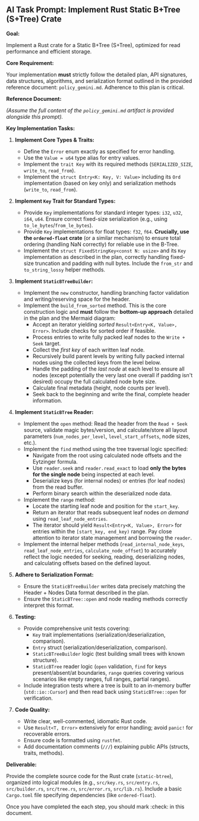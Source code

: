 ## AI Task Prompt: Implement Rust Static B+Tree (S+Tree) Crate

**Goal:**

Implement a Rust crate for a Static B+Tree (S+Tree), optimized for read performance and efficient storage.

**Core Requirement:**

Your implementation **must** strictly follow the detailed plan, API signatures, data structures, algorithms, and serialization format outlined in the provided reference document: `policy_gemini.md`. Adherence to this plan is critical.

**Reference Document:**

*(Assume the full content of the `policy_gemini.md` artifact is provided alongside this prompt).*

**Key Implementation Tasks:**

1. **Implement Core Types & Traits:**
    * Define the `Error` enum exactly as specified for error handling.
    * Use the `Value = u64` type alias for entry values.
    * Implement the `trait Key` with its required methods (`SERIALIZED_SIZE`, `write_to`, `read_from`).
    * Implement the `struct Entry<K: Key, V: Value>` including its `Ord` implementation (based on key only) and serialization methods (`write_to`, `read_from`).

2. **Implement `Key` Trait for Standard Types:**
    * Provide `Key` implementations for standard integer types: `i32`, `u32`, `i64`, `u64`. Ensure correct fixed-size serialization (e.g., using `to_le_bytes`/`from_le_bytes`).
    * Provide `Key` implementations for float types: `f32`, `f64`. **Crucially, use the `ordered-float` crate** (or a similar mechanism) to ensure total ordering (handling NaN correctly) for reliable use in the B-Tree.
    * Implement the `struct FixedStringKey<const N: usize>` and its `Key` implementation as described in the plan, correctly handling fixed-size truncation and padding with null bytes. Include the `from_str` and `to_string_lossy` helper methods.

3. **Implement `StaticBTreeBuilder`:**
    * Implement the `new` constructor, handling branching factor validation and writing/reserving space for the header.
    * Implement the `build_from_sorted` method. This is the core construction logic and **must** follow the **bottom-up approach** detailed in the plan and the Mermaid diagram:
        * Accept an iterator yielding *sorted* `Result<Entry<K, Value>, Error>`. Include checks for sorted order if feasible.
        * Process entries to write fully packed leaf nodes to the `Write + Seek` target.
        * Collect the *first key* of each written leaf node.
        * Recursively build parent levels by writing fully packed internal nodes using the collected keys from the level below.
        * Handle the padding of the *last node* at each level to ensure all nodes (except potentially the very last one overall if padding isn't desired) occupy the full calculated node byte size.
        * Calculate final metadata (height, node counts per level).
        * Seek back to the beginning and write the final, complete header information.

4. **Implement `StaticBTree` Reader:**
    * Implement the `open` method: Read the header from the `Read + Seek` source, validate magic bytes/version, and calculate/store all layout parameters (`num_nodes_per_level`, `level_start_offsets`, node sizes, etc.).
    * Implement the `find` method using the tree traversal logic specified:
        * Navigate from the root using calculated node offsets and the Eytzinger formula.
        * Use `reader.seek` and `reader.read_exact` to load **only the bytes for the single node** being inspected at each level.
        * Deserialize keys (for internal nodes) or entries (for leaf nodes) from the read buffer.
        * Perform binary search within the deserialized node data.
    * Implement the `range` method:
        * Locate the starting leaf node and position for the `start_key`.
        * Return an iterator that reads subsequent leaf nodes *on demand* using `read_leaf_node_entries`.
        * The iterator should yield `Result<Entry<K, Value>, Error>` for entries within the `[start_key, end_key)` range. Pay close attention to iterator state management and borrowing the `reader`.
    * Implement the internal helper methods (`read_internal_node_keys`, `read_leaf_node_entries`, `calculate_node_offset`) to accurately reflect the logic needed for seeking, reading, deserializing nodes, and calculating offsets based on the defined layout.

5. **Adhere to Serialization Format:**
    * Ensure the `StaticBTreeBuilder` writes data precisely matching the Header + Nodes Data format described in the plan.
    * Ensure the `StaticBTree::open` and node reading methods correctly interpret this format.

6. **Testing:**
    * Provide comprehensive unit tests covering:
        * `Key` trait implementations (serialization/deserialization, comparison).
        * `Entry` struct (serialization/deserialization, comparison).
        * `StaticBTreeBuilder` logic (test building small trees with known structure).
        * `StaticBTree` reader logic (`open` validation, `find` for keys present/absent/at boundaries, `range` queries covering various scenarios like empty ranges, full ranges, partial ranges).
    * Include integration tests where a tree is built to an in-memory buffer (`std::io::Cursor`) and then read back using `StaticBTree::open` for verification.

7. **Code Quality:**
    * Write clear, well-commented, idiomatic Rust code.
    * Use `Result<T, Error>` extensively for error handling; avoid `panic!` for recoverable errors.
    * Ensure code is formatted using `rustfmt`.
    * Add documentation comments (`///`) explaining public APIs (structs, traits, methods).

**Deliverable:**

Provide the complete source code for the Rust crate (`static-btree`), organized into logical modules (e.g., `src/key.rs`, `src/entry.rs`, `src/builder.rs`, `src/tree.rs`, `src/error.rs`, `src/lib.rs`). Include a basic `Cargo.toml` file specifying dependencies (like `ordered-float`).

Once you have completed the each step, you should mark :check: in this document.
